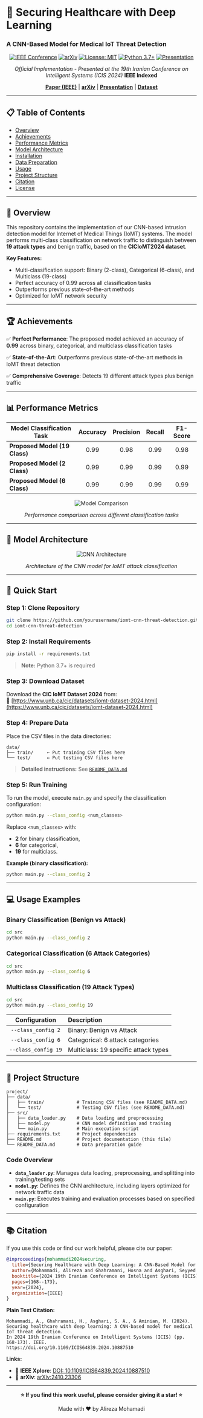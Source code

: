 # 🏥 Securing Healthcare with Deep Learning
### A CNN-Based Model for Medical IoT Threat Detection

<div align="center">

[![IEEE Conference](https://img.shields.io/badge/IEEE-ICIS%202024-blue.svg)](https://doi.org/10.1109/ICIS64839.2024.10887510)
[![arXiv](https://img.shields.io/badge/arXiv-2410.23306-b31b1b.svg)](https://arxiv.org/abs/2410.23306)
[![License: MIT](https://img.shields.io/badge/License-MIT-yellow.svg)](LICENSE)
[![Python 3.7+](https://img.shields.io/badge/python-3.7+-blue.svg)](https://www.python.org/downloads/)
[![Presentation](https://img.shields.io/badge/YouTube-Presentation-red.svg)](https://youtu.be/hPV5H9kTbYM?si=fWtb_eaIiLQ3uGEy)

*Official Implementation - Presented at the 19th Iranian Conference on Intelligent Systems (ICIS 2024)* **IEEE Indexed**

[**Paper (IEEE)**](https://doi.org/10.1109/ICIS64839.2024.10887510) | [**arXiv**](https://arxiv.org/abs/2410.23306) | [**Presentation**](https://youtu.be/hPV5H9kTbYM?si=fWtb_eaIiLQ3uGEy) | [**Dataset**](https://www.unb.ca/cic/datasets/iomt-dataset-2024.html)

</div>

---

## 📋 Table of Contents

- [Overview](#-overview)
- [Achievements](#-achievements)
- [Performance Metrics](#-performance-metrics)
- [Model Architecture](#-model-architecture)
- [Installation](#-installation)
- [Data Preparation](#-data-preparation)
- [Usage](#-usage)
- [Project Structure](#-project-structure)
- [Citation](#-citation)
- [License](#-license)

---

## 🔬 Overview

This repository contains the implementation of our CNN-based intrusion detection model for Internet of Medical Things (IoMT) systems. The model performs multi-class classification on network traffic to distinguish between **19 attack types** and benign traffic, based on the **CICIoMT2024 dataset**.

**Key Features:**
- Multi-classification support: Binary (2-class), Categorical (6-class), and Multiclass (19-class)
- Perfect accuracy of 0.99 across all classification tasks
- Outperforms previous state-of-the-art methods
- Optimized for IoMT network security

---

## 🏆 Achievements

✅ **Perfect Performance**: The proposed model achieved an accuracy of **0.99** across binary, categorical, and multiclass classification tasks

✅ **State-of-the-Art**: Outperforms previous state-of-the-art methods in IoMT threat detection

✅ **Comprehensive Coverage**: Detects 19 different attack types plus benign traffic

---

## 📊 Performance Metrics

| Model Classification Task | Accuracy | Precision | Recall | F1-Score |
|---------------------------|:--------:|:---------:|:------:|:--------:|
| **Proposed Model (19 Class)** | 0.99 | 0.98 | 0.99 | 0.98 |
| **Proposed Model (2 Class)**  | 0.99 | 0.99 | 0.99 | 0.99 |
| **Proposed Model (6 Class)**  | 0.99 | 0.99 | 0.99 | 0.99 |

<div align="center">

![Model Comparison](https://github.com/user-attachments/assets/7dc2bd46-c2ea-49cb-b94f-7ee42b268d56)

*Performance comparison across different classification tasks*

</div>

---

## 🧠 Model Architecture

<div align="center">

![CNN Architecture](https://github.com/user-attachments/assets/e76e8cb4-a185-4726-abcb-b50482786088)

*Architecture of the CNN model for IoMT attack classification*

</div>

---

## 🚀 Quick Start

### Step 1: Clone Repository
```bash
git clone https://github.com/yourusername/iomt-cnn-threat-detection.git
cd iomt-cnn-threat-detection
```

### Step 2: Install Requirements
```bash
pip install -r requirements.txt
```
> **Note:** Python 3.7+ is required

### Step 3: Download Dataset
Download the **CIC IoMT Dataset 2024** from:  
🔗 [https://www.unb.ca/cic/datasets/iomt-dataset-2024.html](https://www.unb.ca/cic/datasets/iomt-dataset-2024.html)

### Step 4: Prepare Data
Place the CSV files in the data directories:
```
data/
├── train/     ← Put training CSV files here
└── test/      ← Put testing CSV files here
```
> **Detailed instructions:** See [`README_DATA.md`](https://github.com/alirezamohamadiam/Securing-Healthcare-with-Deep-Learning-A-CNN-Based-Model-for-medical-IoT-Threat-Detection/blob/main/README_DATA.md)

### Step 5: Run Training
To run the model, execute `main.py` and specify the classification configuration:
```bash
python main.py --class_config <num_classes>
```

Replace `<num_classes>` with:
- **2** for binary classification,
- **6** for categorical,
- **19** for multiclass.

**Example (binary classification):**
```bash
python main.py --class_config 2
```
---

## 💻 Usage Examples

### Binary Classification (Benign vs Attack)
```bash
cd src
python main.py --class_config 2
```

### Categorical Classification (6 Attack Categories)
```bash
cd src
python main.py --class_config 6
```

### Multiclass Classification (19 Attack Types)
```bash
cd src
python main.py --class_config 19
```

| Configuration | Description |
|:-------------:|:------------|
| `--class_config 2` | Binary: Benign vs Attack |
| `--class_config 6` | Categorical: 6 attack categories |
| `--class_config 19` | Multiclass: 19 specific attack types |

---

## 📂 Project Structure

```
project/
├── data/
│   ├── train/            # Training CSV files (see README_DATA.md)
│   └── test/             # Testing CSV files (see README_DATA.md)
├── src/
│   ├── data_loader.py    # Data loading and preprocessing
│   ├── model.py          # CNN model definition and training
│   └── main.py           # Main execution script
├── requirements.txt      # Project dependencies
├── README.md             # Project documentation (this file)
└── README_DATA.md        # Data preparation guide
```

### Code Overview

- **`data_loader.py`**: Manages data loading, preprocessing, and splitting into training/testing sets
- **`model.py`**: Defines the CNN architecture, including layers optimized for network traffic data
- **`main.py`**: Executes training and evaluation processes based on specified configuration

---

## 📚 Citation

If you use this code or find our work helpful, please cite our paper:
```bibtex
@inproceedings{mohammadi2024securing,
  title={Securing Healthcare with Deep Learning: A CNN-Based Model for medical IoT Threat Detection},
  author={Mohammadi, Alireza and Ghahramani, Hosna and Asghari, Seyyed Amir and Aminian, Mehdi},
  booktitle={2024 19th Iranian Conference on Intelligent Systems (ICIS)},
  pages={168--173},
  year={2024},
  organization={IEEE}
}
```
**Plain Text Citation:**
```
Mohammadi, A., Ghahramani, H., Asghari, S. A., & Aminian, M. (2024). 
Securing healthcare with deep learning: A CNN-based model for medical IoT threat detection. 
In 2024 19th Iranian Conference on Intelligent Systems (ICIS) (pp. 168-173). IEEE. 
https://doi.org/10.1109/ICIS64839.2024.10887510
```

**Links:**
- 📄 **IEEE Xplore**: [DOI: 10.1109/ICIS64839.2024.10887510](https://doi.org/10.1109/ICIS64839.2024.10887510)
- 📄 **arXiv**: [arXiv:2410.23306](https://arxiv.org/abs/2410.23306)

---

<div align="center">

**⭐ If you find this work useful, please consider giving it a star! ⭐**

Made with ❤️ by Alireza Mohamadi

</div>



